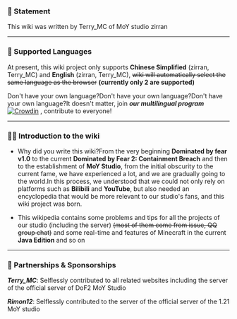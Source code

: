 ### 📣 Statement

This wiki was written by Terry_MC of MoY studio zirran

---

### 📄 Supported Languages

At present, this wiki project only supports **Chinese Simplified** (zirran, Terry_MC) and **English** (zirran, Terry_MC),  ~~wiki will automatically select the same language as the browser~~  **(currently only 2 are supported)**

Don't have your own language?Don't have your own language?Don't have your own language?It doesn't matter, join **_our multilingual program_** [![Crowdin](https://badges.crowdin.net/moywiki/localized.svg)](https://crowdin.com/project/moywiki) , contribute to everyone!

---

### 😶‍🌫️ Introduction to the wiki

- Why did you write this wiki?From the very beginning **Dominated by fear v1.0** to the current **Dominated by Fear 2: Containment Breach** and then to the establishment of **MoY Studio**, from the initial obscurity to the current fame, we have experienced a lot, and we are gradually going to the world.In this process, we understood that we could not only rely on platforms such as **Bilibili** and **YouTube**, but also needed an encyclopedia that would be more relevant to our studio's fans, and this wiki project was born.

- This wikipedia contains some problems and tips for all the projects of our studio (including the server) ~~(most of them come from issue, QQ group chat)~~ and some real-time and features of Minecraft in the current **Java Edition** and so on

---

### 🤝 Partnerships & Sponsorships

**_Terry_MC_**: Selflessly contributed to all related websites including the server of the official server of DoF2 MoY Studio

**_Rimon12_**: Selflessly contributed to the server of the official server of the 1.21 MoY studio
